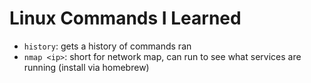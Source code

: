 # Linux Commands I Learned
* `history`: gets a history of commands ran
* `nmap <ip>`: short for network map, can run to see what services are running (install via homebrew)
